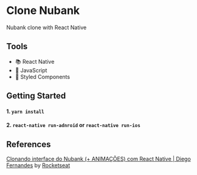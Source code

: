 # Clone Nubank
Nubank clone with React Native

## Tools
* :books: React Native
* :scroll: JavaScript
* :art: Styled Components

## Getting Started
#### 1. `yarn install`
#### 2. `react-native run-adnroid` or `react-native run-ios`

## References 
[Clonando interface do Nubank (+ ANIMAÇÕES) com React Native | Diego Fernandes](https://www.youtube.com/watch?v=DDm0M_rZLJo&t=7s) by [Rocketseat](https://rocketseat.com.br/)
